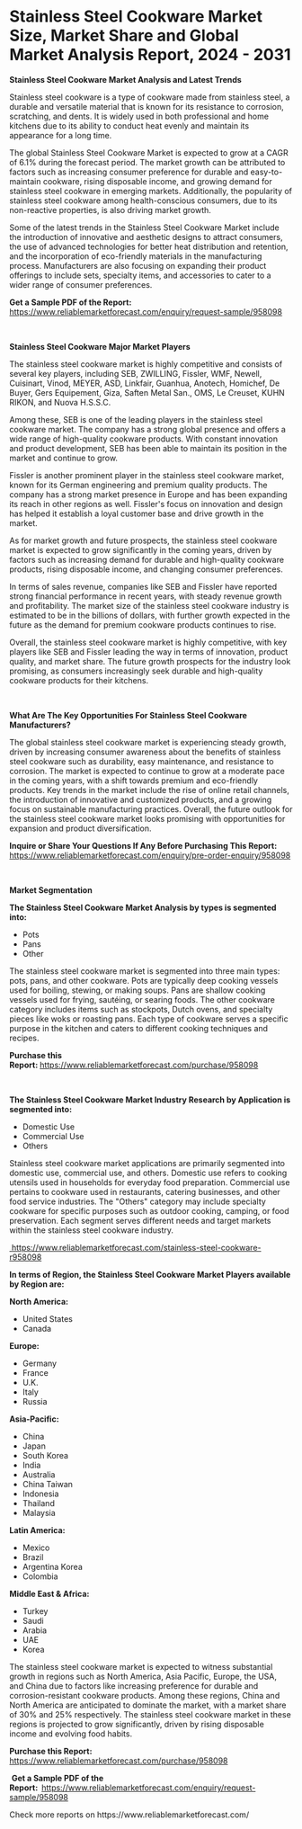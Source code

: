 <p><h1>Stainless Steel Cookware Market Size, Market Share and Global Market Analysis Report, 2024 - 2031</h1></p><p><strong>Stainless Steel Cookware Market Analysis and Latest Trends</strong></p>
<p><p>Stainless steel cookware is a type of cookware made from stainless steel, a durable and versatile material that is known for its resistance to corrosion, scratching, and dents. It is widely used in both professional and home kitchens due to its ability to conduct heat evenly and maintain its appearance for a long time.</p><p>The global Stainless Steel Cookware Market is expected to grow at a CAGR of 6.1% during the forecast period. The market growth can be attributed to factors such as increasing consumer preference for durable and easy-to-maintain cookware, rising disposable income, and growing demand for stainless steel cookware in emerging markets. Additionally, the popularity of stainless steel cookware among health-conscious consumers, due to its non-reactive properties, is also driving market growth.</p><p>Some of the latest trends in the Stainless Steel Cookware Market include the introduction of innovative and aesthetic designs to attract consumers, the use of advanced technologies for better heat distribution and retention, and the incorporation of eco-friendly materials in the manufacturing process. Manufacturers are also focusing on expanding their product offerings to include sets, specialty items, and accessories to cater to a wider range of consumer preferences.</p></p>
<p><strong>Get a Sample PDF of the Report:&nbsp;</strong> <a href="https://www.reliablemarketforecast.com/enquiry/request-sample/958098">https://www.reliablemarketforecast.com/enquiry/request-sample/958098</a></p>
<p>&nbsp;</p>
<p><strong>Stainless Steel Cookware Major Market Players</strong></p>
<p><p>The stainless steel cookware market is highly competitive and consists of several key players, including SEB, ZWILLING, Fissler, WMF, Newell, Cuisinart, Vinod, MEYER, ASD, Linkfair, Guanhua, Anotech, Homichef, De Buyer, Gers Equipement, Giza, Saften Metal San., OMS, Le Creuset, KUHN RIKON, and Nuova H.S.S.C.</p><p>Among these, SEB is one of the leading players in the stainless steel cookware market. The company has a strong global presence and offers a wide range of high-quality cookware products. With constant innovation and product development, SEB has been able to maintain its position in the market and continue to grow. </p><p>Fissler is another prominent player in the stainless steel cookware market, known for its German engineering and premium quality products. The company has a strong market presence in Europe and has been expanding its reach in other regions as well. Fissler's focus on innovation and design has helped it establish a loyal customer base and drive growth in the market.</p><p>As for market growth and future prospects, the stainless steel cookware market is expected to grow significantly in the coming years, driven by factors such as increasing demand for durable and high-quality cookware products, rising disposable income, and changing consumer preferences. </p><p>In terms of sales revenue, companies like SEB and Fissler have reported strong financial performance in recent years, with steady revenue growth and profitability. The market size of the stainless steel cookware industry is estimated to be in the billions of dollars, with further growth expected in the future as the demand for premium cookware products continues to rise. </p><p>Overall, the stainless steel cookware market is highly competitive, with key players like SEB and Fissler leading the way in terms of innovation, product quality, and market share. The future growth prospects for the industry look promising, as consumers increasingly seek durable and high-quality cookware products for their kitchens.</p></p>
<p>&nbsp;</p>
<p><strong>What Are The Key Opportunities For Stainless Steel Cookware Manufacturers?</strong></p>
<p><p>The global stainless steel cookware market is experiencing steady growth, driven by increasing consumer awareness about the benefits of stainless steel cookware such as durability, easy maintenance, and resistance to corrosion. The market is expected to continue to grow at a moderate pace in the coming years, with a shift towards premium and eco-friendly products. Key trends in the market include the rise of online retail channels, the introduction of innovative and customized products, and a growing focus on sustainable manufacturing practices. Overall, the future outlook for the stainless steel cookware market looks promising with opportunities for expansion and product diversification.</p></p>
<p><strong>Inquire or Share Your Questions If Any Before Purchasing This Report:</strong> <a href="https://www.reliablemarketforecast.com/enquiry/pre-order-enquiry/958098">https://www.reliablemarketforecast.com/enquiry/pre-order-enquiry/958098</a></p>
<p>&nbsp;</p>
<p><strong>Market Segmentation</strong></p>
<p><strong>The Stainless Steel Cookware Market Analysis by types is segmented into:</strong></p>
<p><ul><li>Pots</li><li>Pans</li><li>Other</li></ul></p>
<p><p>The stainless steel cookware market is segmented into three main types: pots, pans, and other cookware. Pots are typically deep cooking vessels used for boiling, stewing, or making soups. Pans are shallow cooking vessels used for frying, sautéing, or searing foods. The other cookware category includes items such as stockpots, Dutch ovens, and specialty pieces like woks or roasting pans. Each type of cookware serves a specific purpose in the kitchen and caters to different cooking techniques and recipes.</p></p>
<p><strong>Purchase this Report:&nbsp;</strong><a href="https://www.reliablemarketforecast.com/purchase/958098">https://www.reliablemarketforecast.com/purchase/958098</a></p>
<p>&nbsp;</p>
<p><strong>The Stainless Steel Cookware Market Industry Research by Application is segmented into:</strong></p>
<p><ul><li>Domestic Use</li><li>Commercial Use</li><li>Others</li></ul></p>
<p><p>Stainless steel cookware market applications are primarily segmented into domestic use, commercial use, and others. Domestic use refers to cooking utensils used in households for everyday food preparation. Commercial use pertains to cookware used in restaurants, catering businesses, and other food service industries. The "Others" category may include specialty cookware for specific purposes such as outdoor cooking, camping, or food preservation. Each segment serves different needs and target markets within the stainless steel cookware industry.</p></p>
<p><a href="https://www.reliablemarketforecast.com/stainless-steel-cookware-r958098">&nbsp;https://www.reliablemarketforecast.com/stainless-steel-cookware-r958098</a></p>
<p><strong>In terms of Region, the Stainless Steel Cookware Market Players available by Region are:</strong></p>
<p>
    <p> <strong> North America: </strong>
        <ul>
            <li>United States</li>
            <li>Canada</li>
        </ul>
        </p> 
    <p> <strong> Europe: </strong>
        <ul>
            <li>Germany</li>
            <li>France</li>
            <li>U.K.</li>
            <li>Italy</li>
            <li>Russia</li>
        </ul>
        </p> 
    <p> <strong> Asia-Pacific: </strong>
        <ul>
            <li>China</li>
            <li>Japan</li>
            <li>South Korea</li>
            <li>India</li>
            <li>Australia</li>
            <li>China Taiwan</li>
            <li>Indonesia</li>
            <li>Thailand</li>
            <li>Malaysia</li>
        </ul>
        </p> 
    <p> <strong> Latin America: </strong>
        <ul>
            <li>Mexico</li>
            <li>Brazil</li>
            <li>Argentina Korea</li>
            <li>Colombia</li>
        </ul>
        </p> 
    <p> <strong> Middle East & Africa: </strong>
        <ul>
            <li>Turkey</li>
            <li>Saudi</li>
            <li>Arabia</li>
            <li>UAE</li>
            <li>Korea</li>
        </ul>
    </p>
    </p>
<p><p>The stainless steel cookware market is expected to witness substantial growth in regions such as North America, Asia Pacific, Europe, the USA, and China due to factors like increasing preference for durable and corrosion-resistant cookware products. Among these regions, China and North America are anticipated to dominate the market, with a market share of 30% and 25% respectively. The stainless steel cookware market in these regions is projected to grow significantly, driven by rising disposable income and evolving food habits.</p></p>
<p><strong>Purchase this Report: </strong><a href="https://www.reliablemarketforecast.com/purchase/958098">https://www.reliablemarketforecast.com/purchase/958098</a></p>
<p>&nbsp;<strong>Get a Sample PDF of the Report:&nbsp;&nbsp;</strong><a href="https://www.reliablemarketforecast.com/enquiry/request-sample/958098">https://www.reliablemarketforecast.com/enquiry/request-sample/958098</a></p>
<p><strong></strong></p>
<p>Check more reports on https://www.reliablemarketforecast.com/</p>